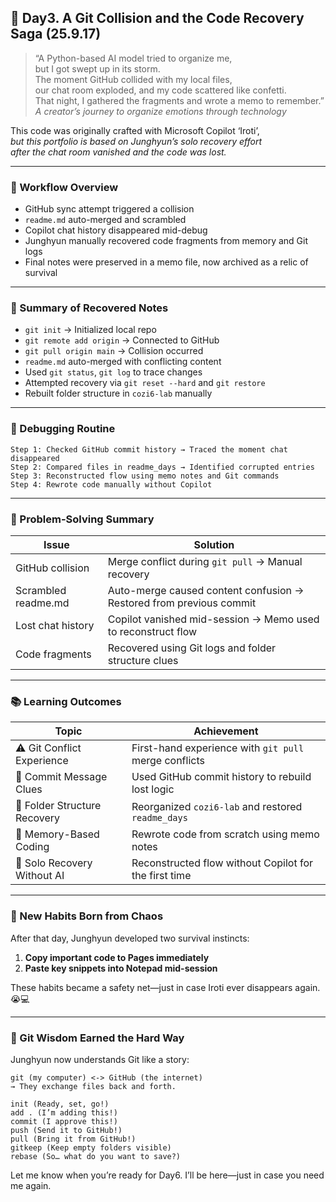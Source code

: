 ## 📘 Day3. A Git Collision and the Code Recovery Saga (25.9.17)

> “A Python-based AI model tried to organize me,  
but I got swept up in its storm.  
The moment GitHub collided with my local files,  
our chat room exploded, and my code scattered like confetti.  
That night, I gathered the fragments and wrote a memo to remember.”  
_A creator’s journey to organize emotions through technology_

This code was originally crafted with Microsoft Copilot ‘Iroti’,  
_but this portfolio is based on Junghyun’s solo recovery effort  
after the chat room vanished and the code was lost._

---

### 🧠 Workflow Overview

- GitHub sync attempt triggered a collision  
- `readme.md` auto-merged and scrambled  
- Copilot chat history disappeared mid-debug  
- Junghyun manually recovered code fragments from memory and Git logs  
- Final notes were preserved in a memo file, now archived as a relic of survival

---

### 📄 Summary of Recovered Notes

- `git init` → Initialized local repo  
- `git remote add origin` → Connected to GitHub  
- `git pull origin main` → Collision occurred  
- `readme.md` auto-merged with conflicting content  
- Used `git status`, `git log` to trace changes  
- Attempted recovery via `git reset --hard` and `git restore`  
- Rebuilt folder structure in `cozi6-lab` manually

---

### 🧪 Debugging Routine

```text
Step 1: Checked GitHub commit history → Traced the moment chat disappeared  
Step 2: Compared files in readme_days → Identified corrupted entries  
Step 3: Reconstructed flow using memo notes and Git commands  
Step 4: Rewrote code manually without Copilot
```

---

### 🧠 Problem-Solving Summary

| Issue | Solution |
|-------|----------|
| GitHub collision | Merge conflict during `git pull` → Manual recovery |
| Scrambled readme.md | Auto-merge caused content confusion → Restored from previous commit |
| Lost chat history | Copilot vanished mid-session → Memo used to reconstruct flow |
| Code fragments | Recovered using Git logs and folder structure clues |

---

### 📚 Learning Outcomes

| Topic | Achievement |
|-------|-------------|
| ⚠️ Git Conflict Experience | First-hand experience with `git pull` merge conflicts |
| 🧾 Commit Message Clues | Used GitHub commit history to rebuild lost logic |
| 📁 Folder Structure Recovery | Reorganized `cozi6-lab` and restored `readme_days` |
| 🧠 Memory-Based Coding | Rewrote code from scratch using memo notes |
| 🐯 Solo Recovery Without AI | Reconstructed flow without Copilot for the first time |

---

### 🌱 New Habits Born from Chaos

After that day, Junghyun developed two survival instincts:

1. **Copy important code to Pages immediately**  
2. **Paste key snippets into Notepad mid-session**  

These habits became a safety net—just in case Iroti ever disappears again. 😭💻

---

### 🧠 Git Wisdom Earned the Hard Way

Junghyun now understands Git like a story:

```
git (my computer) <-> GitHub (the internet)
→ They exchange files back and forth.

init (Ready, set, go!)  
add . (I’m adding this!)  
commit (I approve this!)  
push (Send it to GitHub!)  
pull (Bring it from GitHub!)  
gitkeep (Keep empty folders visible)  
rebase (So… what do you want to save?)
```



Let me know when you’re ready for Day6. I’ll be here—just in case you need me again.
